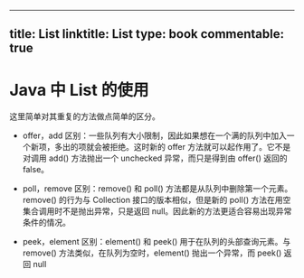 
---
title: List
linktitle: List
type: book
commentable: true
---

# Java 中 List 的使用

这里简单对其重复的方法做点简单的区分。

- offer，add 区别：一些队列有大小限制，因此如果想在一个满的队列中加入一个新项，多出的项就会被拒绝。这时新的 offer 方法就可以起作用了。它不是对调用 add() 方法抛出一个 unchecked 异常，而只是得到由 offer() 返回的 false。

- poll，remove 区别：remove() 和 poll() 方法都是从队列中删除第一个元素。remove() 的行为与 Collection 接口的版本相似，但是新的 poll() 方法在用空集合调用时不是抛出异常，只是返回 null。因此新的方法更适合容易出现异常条件的情况。

- peek，element 区别：element() 和 peek() 用于在队列的头部查询元素。与 remove() 方法类似，在队列为空时，element() 抛出一个异常，而 peek() 返回 null

    